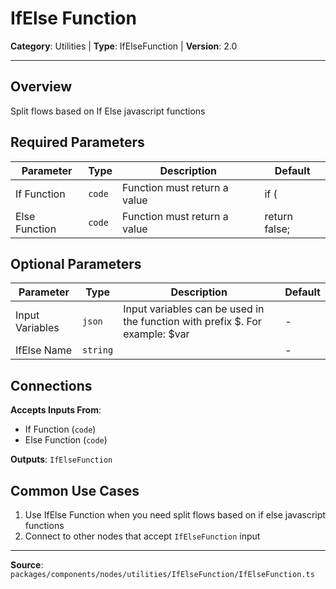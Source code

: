 # IfElse Function

**Category**: Utilities | **Type**: IfElseFunction | **Version**: 2.0

---

## Overview

Split flows based on If Else javascript functions

## Required Parameters

| Parameter | Type | Description | Default |
|-----------|------|-------------|---------|
| If Function | `code` | Function must return a value | if ( |
| Else Function | `code` | Function must return a value | return false; |

## Optional Parameters

| Parameter | Type | Description | Default |
|-----------|------|-------------|---------|
| Input Variables | `json` | Input variables can be used in the function with prefix $. For example: $var | - |
| IfElse Name | `string` |  | - |

## Connections

**Accepts Inputs From**:
- If Function (`code`)
- Else Function (`code`)

**Outputs**: `IfElseFunction`

## Common Use Cases

1. Use IfElse Function when you need split flows based on if else javascript functions
2. Connect to other nodes that accept `IfElseFunction` input

---

**Source**: `packages/components/nodes/utilities/IfElseFunction/IfElseFunction.ts`